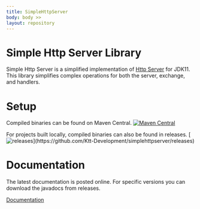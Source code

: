 ```yaml
---
title: SimpleHttpServer
body: body >>
layout: repository
---
```

# Simple Http Server Library

Simple Http Server is a simplified implementation of [Http Server](https://docs.oracle.com/en/java/javase/11/docs/api/jdk.httpserver/com/sun/net/httpserver/package-summary.html) for JDK11.
This library simplifies complex operations for both the server, exchange, and handlers.

<!-- setup -->
# Setup

Compiled binaries can be found on Maven Central.
[![Maven Central](https://img.shields.io/maven-central/v/com.kttdevelopment/simplehttpserver)](https://mvnrepository.com/artifact/com.kttdevelopment/simplehttpserver)

For projects built locally, compiled binaries can also be found in releases.
[![releases](https://img.shields.io/github/v/release/ktt-development/simplehttpserver?include_prereleases")](https://github.com/Ktt-Development/simplehttpserver/releases)

# Documentation

The latest documentation is posted online. For specific versions you can download the javadocs from releases.

[Documentation](/simplehttpserver/documentation)